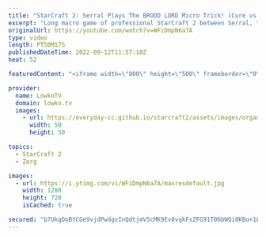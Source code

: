 ```yaml
---
title: "StarCraft 2: Serral Plays The BROOD LORD Micro Trick! (Cure vs Serral)"
excerpt: "Long macro game of professional StarCraft 2 between Serral, the current SC2 World Champion, and Cure. In this match Cure decides to open up with a Terran turtle style. He maxes out on Terran Mech (Thors, Siege Tanks, Liberators and Hellbats) after opening up with Battlecruisers and eventually transitions"
originalUrl: https://youtube.com/watch?v=WFiDmpN6a7A
type: video
length: PT50M17S
publishedDateTime: 2022-09-12T11:57:10Z
heat: 52

featuredContent: "<iframe width=\"800\" height=\"500\" frameborder=\"0\" src=\"https://www.youtube.com/embed/WFiDmpN6a7A\" allow=\"accelerometer; autoplay; encrypted-media; gyroscope; picture-in-picture\" allowfullscreen></iframe>"

provider:
  name: LowkoTV
  domain: lowko.tv
  images:
    - url: https://everyday-cc.github.io/starcraft2/assets/images/organizations/lowko.tv-50x50.jpg
      width: 50
      height: 50

topics:
  - StarCraft 2
  - Zerg

images:
  - url: https://i.ytimg.com/vi/WFiDmpN6a7A/maxresdefault.jpg
    width: 1280
    height: 720
    isCached: true

secured: "b7UkgDoBYCGe9vjdPwdgvInQdtjmV5cMK9Ev0vqkFsZFG91T06bWQi0KBu+1LpJBZejVpqjI2797Y9cALB+YflHUBBOew9d74ufM1nobCN5pnvjRivHLCM5w4Dt5HkLODFAeP3IsHF7XuOE6ZVd+zZPvSnRuEXwN3+mCLDiUPovcSlhHm5hKPDo6w1P2Yomvv/88C+Abmh2X8FifaiiFsGs95ppOYBcsWlrMy5A/CA5V31sLpfvd2rnoJTB96QMg7qspeUypHdCQNCHIQtjDJ+xXeqME6tgmfyeyGIbIwX/jD3Jz5JT/HGEeMgurP+BUsALFFzBf2d76STJYSoekxLPeAU1CeEmbLwl1hQLMK/tS0/WCdCSQ8PzxWl9mijhHtnpZVXJrWSsO0R4y5qBZMU18vldPivl7zVaR6C0DXrdyernGhxpxqZeY3QO5ZWi5;7hTIpVnvw0Tgm3zkp9kNmQ=="
---
```


